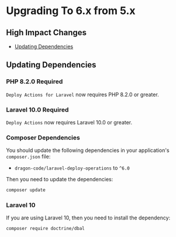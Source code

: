 # Upgrading To 6.x from 5.x

## High Impact Changes

- [Updating Dependencies](#updating-dependencies)

## Updating Dependencies

### PHP 8.2.0 Required

`Deploy Actions for Laravel` now requires PHP 8.2.0 or greater.

### Laravel 10.0 Required

`Deploy Actions` now requires Laravel 10.0 or greater.

### Composer Dependencies

You should update the following dependencies in your application's `composer.json` file:

- `dragon-code/laravel-deploy-operations` to `^6.0`

Then you need to update the dependencies:

```bash
composer update
```

### Laravel 10

If you are using Laravel 10, then you need to install the dependency:

```bash
composer require doctrine/dbal
```
